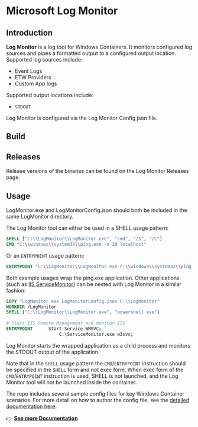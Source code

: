 # Microsoft Log Monitor

## Introduction

**Log Monitor** is a log tool for Windows Containers. It monitors configured log sources and pipes a formatted output to a configured output location. Supported log sources include:

- Event Logs
- ETW Providers
- Custom App logs

Supported output locations include:

- `STDOUT`

Log Monitor is configured via the Log Monitor Config json file.

## Build

## Releases

Release versions of the binaries can be found on the Log Monitor Releases page.

## Usage

LogMonitor.exe and LogMonitorConfig.json should both be included in the same LogMonitor directory. 

The Log Monitor tool can either be used in a SHELL usage pattern:

```dockerfile
SHELL ["C:\\LogMonitor\\LogMonitor.exe", "cmd", "/S", "/C"]
CMD "C:\\windows\\system32\\ping.exe -n 20 localhost"
```

Or an `ENTRYPOINT` usage pattern:

```dockerfile
ENTRYPOINT "C:\\LogMonitor\\LogMonitor.exe c:\\windows\\system32\\ping.exe -n 20 localhost"
```

Both example usages wrap the ping.exe application. Other applications (such as [IIS.ServiceMonitor]( https://github.com/microsoft/IIS.ServiceMonitor)) can be nested with Log Monitor in a similar fashion:

```dockerfile
COPY "LogMonitor.exe LogMonitorConfig.json C:\\LogMonitor"
WORKDIR /LogMonitor
SHELL ["C:\\LogMonitor\\LogMonitor.exe", "powershell.exe"]
 
# Start IIS Remote Management and monitor IIS
ENTRYPOINT      Start-Service WMSVC; `
                    C:\ServiceMonitor.exe w3svc;
```


Log Monitor starts the wrapped application as a child process and monitors the STDOUT output of the application.

Note that in the `SHELL` usage pattern the `CMD`/`ENTRYPOINT` instruction should be specified in the `SHELL` form and not exec form. When exec form of the `CMD`/`ENTRYPOINT` instruction is used, SHELL is not launched, and the Log Monitor tool will not be launched inside the container.

The repo includes several sample config files for key Windows Container scenarios. For more detail on how to author the config file, see the [detailed documentation here](./docs/README.md).

👉 **[See more Documentation](./docs/README.md)**
